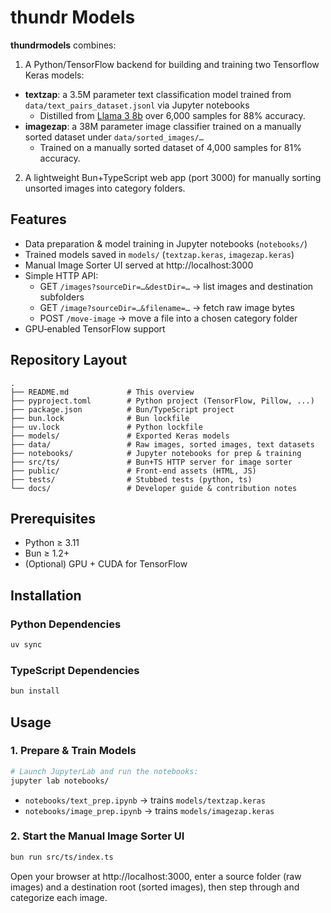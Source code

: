 # thundr Models

**thundrmodels** combines:

1. A Python/TensorFlow backend for building and training two Tensorflow Keras models:
  - **textzap**: a 3.5M parameter text classification model trained from `data/text_pairs_dataset.jsonl` via Jupyter notebooks
    - Distilled from [Llama 3 8b](https://huggingface.co/meta-llama/Meta-Llama-3-8B) over 6,000 samples for 88% accuracy.
  - **imagezap**: a 38M parameter image classifier trained on a manually sorted dataset under `data/sorted_images/…`
    - Trained on a manually sorted dataset of 4,000 samples for 81% accuracy.
2. A lightweight Bun+TypeScript web app (port 3000) for manually sorting unsorted images into category folders.


## Features

- Data preparation & model training in Jupyter notebooks (`notebooks/`)
- Trained models saved in `models/` (`textzap.keras`, `imagezap.keras`)
- Manual Image Sorter UI served at http://localhost:3000
- Simple HTTP API:
  - GET  `/images?sourceDir=…&destDir=…` → list images and destination subfolders
  - GET  `/image?sourceDir=…&filename=…` → fetch raw image bytes
  - POST `/move-image` → move a file into a chosen category folder
- GPU‑enabled TensorFlow support

## Repository Layout
```
.
├── README.md             # This overview
├── pyproject.toml        # Python project (TensorFlow, Pillow, ...)
├── package.json          # Bun/TypeScript project
├── bun.lock              # Bun lockfile
├── uv.lock               # Python lockfile
├── models/               # Exported Keras models
├── data/                 # Raw images, sorted images, text datasets
├── notebooks/            # Jupyter notebooks for prep & training
├── src/ts/               # Bun+TS HTTP server for image sorter
├── public/               # Front‑end assets (HTML, JS)
├── tests/                # Stubbed tests (python, ts)
└── docs/                 # Developer guide & contribution notes
```

## Prerequisites

- Python ≥ 3.11
- Bun ≥ 1.2+
- (Optional) GPU + CUDA for TensorFlow

## Installation

### Python Dependencies
```bash
uv sync
```

### TypeScript Dependencies
```bash
bun install
```

## Usage

### 1. Prepare & Train Models
```bash
# Launch JupyterLab and run the notebooks:
jupyter lab notebooks/
```

- `notebooks/text_prep.ipynb` → trains `models/textzap.keras`
- `notebooks/image_prep.ipynb` → trains `models/imagezap.keras`

### 2. Start the Manual Image Sorter UI
```bash
bun run src/ts/index.ts
```

Open your browser at http://localhost:3000, enter a source folder (raw images) and a destination root (sorted images), then step through and categorize each image.